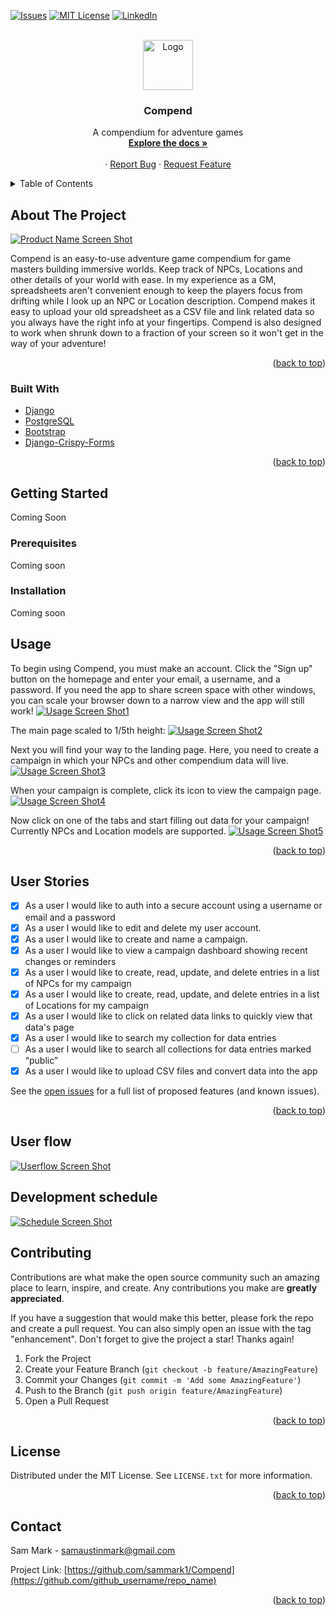 <div id="top"></div>




[![Issues][issues-shield]][issues-url]
[![MIT License][license-shield]][license-url]
[![LinkedIn][linkedin-shield]][linkedin-url]



<!-- PROJECT LOGO -->
<br />
<div align="center">
  <a href="https://github.com/sammark1/Compend">
    <img src="ReadmeFiles/CompendLogo.png" alt="Logo" height="80">
  </a>

<h3 align="center">Compend</h3>

  <p align="center">
    A compendium for adventure games
    <br />
    <a href="https://github.com/sammark1/Compend"><strong>Explore the docs »</strong></a>
    <br />
    <br />
<!--     <a href="https://www.youtube.com/watch?v=hjpF8ukSrvk">View Demo</a> -->
    ·
    <a href="https://github.com/sammark1/Compend/issues">Report Bug</a>
    ·
    <a href="https://github.com/sammark1/Compend/issues">Request Feature</a>
  </p>
</div>



<!-- TABLE OF CONTENTS -->
<details>
  <summary>Table of Contents</summary>
  <ol>
    <li>
      <a href="#about-the-project">About The Project</a>
      <ul>
        <li><a href="#built-with">Built With</a></li>
      </ul>
    </li>
    <li>
      <a href="#getting-started">Getting Started</a>
      <ul>
        <li><a href="#prerequisites">Prerequisites</a></li>
        <li><a href="#installation">Installation</a></li>
      </ul>
    </li>
    <li><a href="#usage">Usage</a></li>
    <li><a href="#user-stories">User Stories</a></li>
    <li><a href="#license">License</a></li>
    <li><a href="#contact">Contact</a></li>
  </ol>
</details>



<!-- ABOUT THE PROJECT -->
## About The Project

[![Product Name Screen Shot][product-screenshot]](https://example.com)

Compend is an easy-to-use adventure game compendium for game masters building immersive worlds. Keep track of NPCs, Locations and other details of your world with ease. In my experience as a GM, spreadsheets aren't convenient enough to keep the players focus from drifting while I look up an NPC or Location description. Compend makes it easy to upload your old spreadsheet as a CSV file and link related data so you always have the right info at your fingertips. 
Compend is also designed to work when shrunk down to a fraction of your screen so it won't get in the way of your adventure!

<p align="right">(<a href="#top">back to top</a>)</p>



### Built With

* [Django](https://www.djangoproject.com/)
* [PostgreSQL](https://www.postgresql.org/)
* [Bootstrap]()
* [Django-Crispy-Forms](https://django-crispy-forms.readthedocs.io/en/latest/)

<p align="right">(<a href="#top">back to top</a>)</p>



<!-- GETTING STARTED -->
## Getting Started

Coming Soon

### Prerequisites

Coming soon

### Installation

Coming soon

## Usage

To begin using Compend, you must make an account. Click the "Sign up" button on the homepage and enter your email, a username, and a password. If you need the app to share screen space with other windows, you can scale your browser down to a narrow view and the app will still work!
[![Usage Screen Shot1][usage-screenshot1]](https://example.com)

The main page scaled to 1/5th height:
[![Usage Screen Shot2][usage-screenshot2]](https://example.com)

Next you will find your way to the landing page. Here, you need to create a campaign in which your NPCs and other compendium data will live.
[![Usage Screen Shot3][usage-screenshot3]](https://example.com)

When your campaign is complete, click its icon to view the campaign page.
[![Usage Screen Shot4][usage-screenshot4]](https://example.com)

Now click on one of the tabs and start filling out data for your campaign! Currently NPCs and Location models are supported.
[![Usage Screen Shot5][usage-screenshot5]](https://example.com)


<p align="right">(<a href="#top">back to top</a>)</p>




## User Stories

- [x] As a user I would like to auth into a secure account using a username or email and a password
- [x] As a user I would like to edit and delete my user account.
- [x] As a user I would like to create and name a campaign.
- [x] As a user I would like to view a campaign dashboard showing recent changes or reminders
- [x] As a user I would like to create, read, update, and delete entries in a list of NPCs for my campaign
- [x] As a user I would like to create, read, update, and delete entries in a list of Locations for my campaign
- [x] As a user I would like to click on related data links to quickly view that data's page
- [x] As a user I would like to search my collection for data entries
- [ ] As a user I would like to search all collections for data entries marked “public”
- [x] As a user I would like to upload CSV files and convert data into the app

See the [open issues](https://github.com/sammark1/Compend/issues) for a full list of proposed features (and known issues).

<p align="right">(<a href="#top">back to top</a>)</p>


<!-- Work breakdown structure Pert diagram  -->

## User flow
[![Userflow Screen Shot][userflow-screenshot]](https://example.com)

## Development schedule
[![Schedule Screen Shot][schedule-screenshot]](https://example.com)

<!-- CONTRIBUTING -->
## Contributing

Contributions are what make the open source community such an amazing place to learn, inspire, and create. Any contributions you make are **greatly appreciated**.

If you have a suggestion that would make this better, please fork the repo and create a pull request. You can also simply open an issue with the tag "enhancement".
Don't forget to give the project a star! Thanks again!

1. Fork the Project
2. Create your Feature Branch (`git checkout -b feature/AmazingFeature`)
3. Commit your Changes (`git commit -m 'Add some AmazingFeature'`)
4. Push to the Branch (`git push origin feature/AmazingFeature`)
5. Open a Pull Request

<p align="right">(<a href="#top">back to top</a>)</p>



<!-- LICENSE -->
## License

Distributed under the MIT License. See `LICENSE.txt` for more information.

<p align="right">(<a href="#top">back to top</a>)</p>



<!-- CONTACT -->
## Contact

Sam Mark - samaustinmark@gmail.com

Project Link: [https://github.com/sammark1/Compend](https://github.com/github_username/repo_name)

<p align="right">(<a href="#top">back to top</a>)</p>



<!-- MARKDOWN LINKS & IMAGES -->
<!-- https://www.markdownguide.org/basic-syntax/#reference-style-links -->
[issues-shield]: https://img.shields.io/github/issues/github_username/repo_name.svg?style=for-the-badge
[issues-url]: https://github.com/sammark1/Compend/issues
[license-shield]: https://img.shields.io/github/license/github_username/repo_name.svg?style=for-the-badge
[license-url]: https://github.com/sammark1/Compend/blob/main/LICENSE
[linkedin-shield]: https://img.shields.io/badge/-LinkedIn-black.svg?style=for-the-badge&logo=linkedin&colorB=555
[linkedin-url]: https://www.linkedin.com/in/sammarkdev/
[product-screenshot]: /ReadmeFiles/NarrowMainpage.png
[usage-screenshot1]: /ReadmeFiles/FullMainpage.png
[usage-screenshot2]: /ReadmeFiles/NarrowMainpage.png
[usage-screenshot3]: /ReadmeFiles/NarrowCampaigns.png
[usage-screenshot4]: /ReadmeFiles/NarrowCampaign.png
[usage-screenshot5]: /ReadmeFiles/NarrowCompendium.png
[userflow-screenshot]: /ReadmeFiles/CompendUserflow.png
[schedule-screenshot]: /ReadmeFiles/CompendSchedule.png
